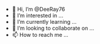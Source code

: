 - 👋 Hi, I’m @DeeRay76
- 👀 I’m interested in ...
- 🌱 I’m currently learning ...
- 💞️ I’m looking to collaborate on ...
- 📫 How to reach me ...

<!---
DeeRay76/DeeRay76 is a ✨ special ✨ repository because its `README.md` (this file) appears on your GitHub profile.
You can click the Preview link to take a look at your changes.
--->
